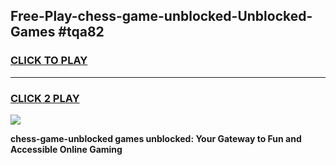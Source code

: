 
## Free-Play-chess-game-unblocked-Unblocked-Games #tqa82
<h3>
<a href="https://news.freeplayer.one?title=chess-game-unblocked&ref=8M">CLICK TO PLAY</a></h3>
<hr>

<h3>
<a href="https://news.freeplayer.one?title=chess-game-unblocked&ref=8M">CLICK 2 PLAY</a>
  
</h3>

<a href="https://news.freeplayer.one?title=chess-game-unblocked&ref=8M"><img src="https://clearcache.store/games.png"></a>


**chess-game-unblocked games unblocked: Your Gateway to Fun and Accessible Online Gaming**
